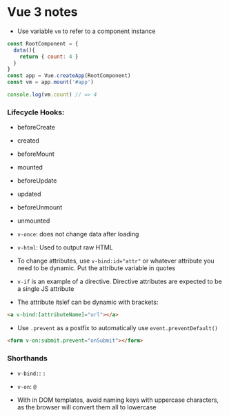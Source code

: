 # Vue 3 notes

* Use variable `vm` to refer to a component instance
```js
const RootComponent = {
  data(){
    return { count: 4 }
  }
}
const app = Vue.createApp(RootComponent)
const vm = app.mount('#app')

console.log(vm.count) // => 4

```

### Lifecycle Hooks:
* beforeCreate
* created
* beforeMount
* mounted
* beforeUpdate
* updated
* beforeUnmount
* unmounted

* `v-once`: does not change data after loading
* `v-html`: Used to output raw HTML
* To change attributes, use `v-bind:id="attr"` or whatever attribute you need to be dynamic. Put the attribute variable in quotes 

* `v-if` is an example of a directive. Directive attributes are expected to be a single JS attribute
* The attribute itslef can be dynamic with brackets: 
```html
<a v-bind:[attributeName]="url"></a>
```
* Use `.prevent` as a postfix to automatically use `event.preventDefault()`
```html
<form v-on:submit.prevent="onSubmit"></form>
```

### Shorthands
* `v-bind:`: `:`
* `v-on`: `@`

* With in DOM templates, avoid naming keys with uppercase characters, as the browser will convert them all to lowercase